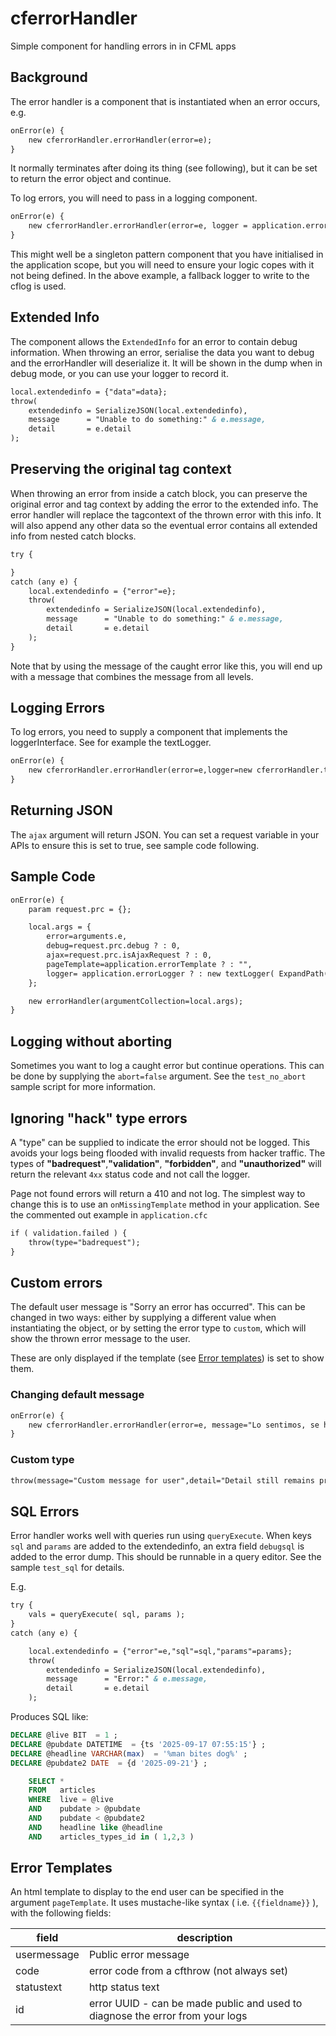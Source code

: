 # cferrorHandler

Simple component for handling errors in in CFML apps

## Background

The error handler is a component that is instantiated when an error occurs, e.g.

```coldFusion
onError(e) {
	new cferrorHandler.errorHandler(error=e);
}
```

It normally terminates after doing its thing (see following), but it can be set to return the error object and continue.

To log errors, you will need to pass in a logging component. 

```coldFusion
onError(e) {
	new cferrorHandler.errorHandler(error=e, logger = application.errorLogger ? : new cferrorHandler.cflogLogger() );
}
```

This might well be a singleton pattern component that you have initialised in the application scope, but you will need to ensure your logic copes with it not being defined. In the above example, a fallback logger to write to the cflog is used.

## Extended Info

The component allows the `ExtendedInfo` for an error to contain debug information. When throwing an error, serialise the data you want to debug and the errorHandler will deserialize it. It will be shown in the dump when in debug mode, or you can use your logger to record it.

```coldFusion
local.extendedinfo = {"data"=data};
throw(
	extendedinfo = SerializeJSON(local.extendedinfo),
	message      = "Unable to do something:" & e.message, 
	detail       = e.detail	
);
```

## Preserving the original tag context

When throwing an error from inside a catch block, you can preserve the original error and tag context by adding the error to the extended info. The error handler will replace the tagcontext of the thrown error with this info. It will also append any other data so the eventual error contains all extended info from nested catch blocks.

```coldFusion
try {

}
catch (any e) {
	local.extendedinfo = {"error"=e};
	throw(
		extendedinfo = SerializeJSON(local.extendedinfo),
		message      = "Unable to do something:" & e.message, 
		detail       = e.detail	
	);
}
```

Note that by using the message of the caught error like this, you will end up with a message that combines the message from all levels.

## Logging Errors

To log errors, you need to supply a component that implements the loggerInterface. See for example the textLogger.

```coldFusion
onError(e) {
	new cferrorHandler.errorHandler(error=e,logger=new cferrorHandler.textLogger(ExpandPath("/logs/_errors") ) );
}
```

## Returning JSON

The `ajax` argument will return JSON. You can set a request variable in your APIs to ensure this is set to true, see sample code following.

## Sample Code

```coldFusion
onError(e) {
	param request.prc = {};

	local.args = {
		error=arguments.e,
		debug=request.prc.debug ? : 0,
		ajax=request.prc.isAjaxRequest ? : 0,
		pageTemplate=application.errorTemplate ? : "",
		logger= application.errorLogger ? : new textLogger( ExpandPath("/logs/_errors") )
	};

	new errorHandler(argumentCollection=local.args);
}
```

## Logging without aborting

Sometimes you want to log a caught error but continue operations. This can be done by supplying the `abort=false` argument. See the `test_no_abort` sample script for more information.

## Ignoring "hack" type errors

A "type" can be supplied to indicate the error should not be logged. This avoids your logs being flooded with invalid requests from hacker traffic. The types of **"badrequest"**,**"validation"**, **"forbidden"**, and **"unauthorized"** will return the relevant `4xx` status code and not call the logger.

Page not found errors will return a 410 and not log. The simplest way to change this is to use an `onMissingTemplate` method in your application. See the commented out example in `application.cfc`

```coldFusion
if ( validation.failed ) {
	throw(type="badrequest");
}
```

## Custom errors

The default user message is "Sorry an error has occurred". This can be changed in two ways: either by supplying a different value when instantiating the object, or by setting the error type to `custom`, which will show the thrown error message to the user.

These are only displayed if the template (see [Error templates](#error-templates)) is set to show them.

### Changing default message

```coldFusion
onError(e) {
	new cferrorHandler.errorHandler(error=e, message="Lo sentimos, se ha producido un error.");
}
```

### Custom type

```coldFusion
throw(message="Custom message for user",detail="Detail still remains private",type="custom");
```

## SQL Errors

Error handler works well with queries run using `queryExecute`. When keys `sql` and `params` are added to the extendedinfo, an extra field `debugsql` is added to the error dump. This should be runnable in a query editor. See the sample `test_sql` for details.

E.g.

```coldFusion
try {
	vals = queryExecute( sql, params );
}
catch (any e) {

	local.extendedinfo = {"error"=e,"sql"=sql,"params"=params};
	throw(
		extendedinfo = SerializeJSON(local.extendedinfo),
		message      = "Error:" & e.message, 
		detail       = e.detail	
	);
```

Produces SQL like:

```sql
DECLARE @live BIT  = 1 ;
DECLARE @pubdate DATETIME  = {ts '2025-09-17 07:55:15'} ;
DECLARE @headline VARCHAR(max)  = '%man bites dog%' ;
DECLARE @pubdate2 DATE  = {d '2025-09-21'} ;

	SELECT *
	FROM   articles
	WHERE  live = @live
	AND    pubdate > @pubdate
	AND    pubdate < @pubdate2
	AND    headline like @headline
	AND    articles_types_id in ( 1,2,3 ) 
```

## Error Templates

An html template to display to the end user can be specified in the argument `pageTemplate`. It uses mustache-like syntax ( i.e. `{{fieldname}}` ), with the following fields:

| field       | description
|-------------|----------------------------------
| usermessage | Public error message
| code        | error code from a cfthrow (not always set)
| statustext  | http status text
| id          | error UUID - can be made public and used to diagnose the error from your logs

